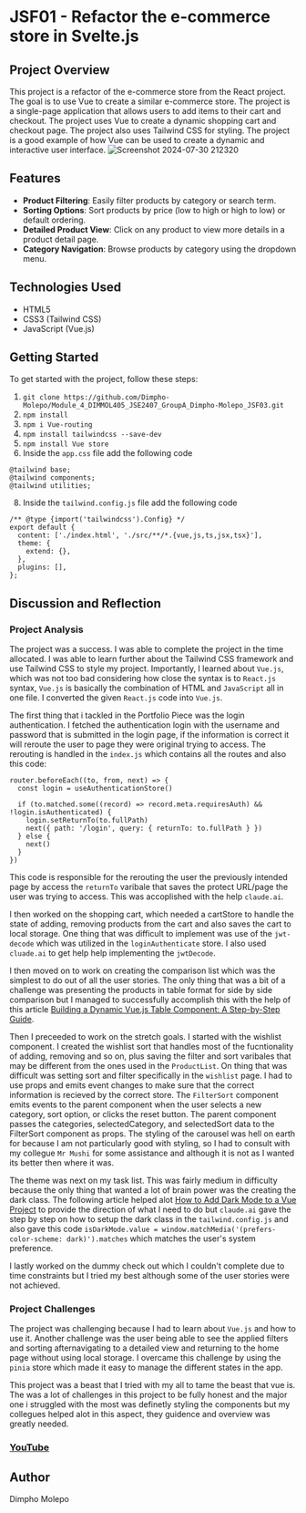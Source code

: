 # JSF01 - Refactor the e-commerce store in Svelte.js

## Project Overview

This project is a refactor of the e-commerce store from the React project. The goal is to use Vue
to create a similar e-commerce store. The project is a single-page application that allows users to
add items to their cart and checkout. The project uses Vue to create a dynamic shopping cart and
checkout page. The project also uses Tailwind CSS for styling. The project is a good example of
how Vue can be used to create a dynamic and interactive user interface.
![Screenshot 2024-07-30 212320](https://github.com/user-attachments/assets/d3b6bc68-1abf-49a6-b89d-e493308b9c18)

## Features

- **Product Filtering**: Easily filter products by category or search term.
- **Sorting Options**: Sort products by price (low to high or high to low) or default ordering.
- **Detailed Product View**: Click on any product to view more details in a product detail page.
- **Category Navigation**: Browse products by category using the dropdown menu.

## Technologies Used

- HTML5
- CSS3 (Tailwind CSS)
- JavaScript (Vue.js)

## Getting Started

To get started with the project, follow these steps:

1. `git clone https://github.com/Dimpho-Molepo/Module_4_DIMMOL405_JSE2407_GroupA_Dimpho-Molepo_JSF03.git`
2. `npm install`
3. `npm i Vue-routing`
4. `npm install tailwindcss --save-dev`
5. `npm install Vue store`
6. Inside the `app.css` file add the following code

```
@tailwind base;
@tailwind components;
@tailwind utilities;
```

8. Inside the `tailwind.config.js` file add the following code

```
/** @type {import('tailwindcss').Config} */
export default {
  content: ['./index.html', './src/**/*.{vue,js,ts,jsx,tsx}'],
  theme: {
    extend: {},
  },
  plugins: [],
};
```

## Discussion and Reflection

### Project Analysis

The project was a success. I was able to complete the project in the time allocated. I was able to learn further about the Tailwind CSS framework and use Tailwind CSS to style my project. Importantly, I learned about `Vue.js`, which was not too bad considering how close the syntax is to `React.js` syntax, `Vue.js` is basically the combination of HTML and `JavaScript` all in one file. I converted the given `React.js` code into `Vue.js`. 

The first thing that i tackled in the Portfolio Piece was the login authentication. I fetched the authentication login with the username and password that is submitted in the login page, if the information is correct it will reroute the user to page they were original trying to access. The rerouting is handled in the `index.js` which contains all the routes and also this code:
```
router.beforeEach((to, from, next) => {
  const login = useAuthenticationStore()

  if (to.matched.some((record) => record.meta.requiresAuth) && !login.isAuthenticated) {
    login.setReturnTo(to.fullPath)
    next({ path: '/login', query: { returnTo: to.fullPath } })
  } else {
    next()
  }
})
```
This code is responsible for the rerouting the user the previously intended page by access the `returnTo` varibale that saves the protect URL/page the user was trying to access. This was accoplished with the help `claude.ai`.

I then worked on the shopping cart, which needed a cartStore to handle the state of adding, removing products from the cart and also saves the cart to local storage. One thing that was difficult to implement was use  of the `jwt-decode` which was utilized in the `loginAuthenticate` store. I also used `cluade.ai` to get help help implementing the `jwtDecode`.


I then moved on to work on creating the comparison list which was the simplest to do out of all the user stories. The only thing that was a bit of a challenge was presenting the products in table format for side by side comparison but I managed to successfully accomplish this with the help of this article [Building a Dynamic Vue.js Table Component: A Step-by-Step Guide](https://medium.com/@dlodeprojuicer/building-a-dynamic-vue-js-table-component-a-step-by-step-guide-60883bf82b45).


Then I preceeded to work on the stretch goals. I started with the wishlist component. I created the wishlist sort that handles most of the fucntionality of adding, removing and so on, plus saving the filter and sort varibales that may be different from the ones used in the `ProductList`. On thing that was difficult was setting sort and filter specifically in the `wishlist` page. I had to use props and emits event changes to make sure that the correct information is recieved by the correct store. The `FilterSort` component emits events to the parent component when the user selects a new category, sort option, or clicks the reset button. The parent component passes the categories, selectedCategory, and selectedSort data to the FilterSort component as props. The styling of the carousel was hell on earth for because I am not particularly good with styling, so I had to consult with my collegue `Mr Mushi` for some assistance and although it is not as I wanted its better then where it was.

The theme was next on my task list. This was fairly medium in difficulty because the only thing that wanted a lot of brain power was the creating the dark class. The following article helped alot [How to Add Dark Mode to a Vue Project](https://medium.com/@dgongoragamboa/how-to-add-dark-mode-to-a-vue-project-74de5a6988a6) to provide the direction of what I need to do but `claude.ai` gave the step by step on how to setup the dark class in the `tailwind.config.js` and also gave this code `isDarkMode.value = window.matchMedia('(prefers-color-scheme: dark)').matches` which matches the user's system preference.


I lastly worked on the dummy check out which I couldn't complete due to time constraints but I tried my best although some of the user stories were not achieved.

### Project Challenges

The project was challenging because I had to learn about `Vue.js` and how to use it. Another challenge was the user being able to see the applied filters and sorting afternavigating to a detailed view and returning to the home page without using local storage. I overcame this challenge by using the `pinia` store which made it easy to manage the different states in the app.

This project was a beast that I tried with my all to tame the beast that vue is. The was a lot of challenges in this project to be fully honest and the major one i struggled with the most was definetly styling the components but my collegues helped alot in this aspect, they guidence and overview was greatly needed. 


### [YouTube](https://youtu.be/UjNYJcteEfE)
## Author
Dimpho Molepo